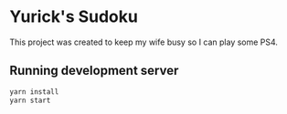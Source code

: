 # Yurick's Sudoku

This project was created to keep my wife busy so I can play some PS4.

## Running development server

```bash
yarn install
yarn start
```
